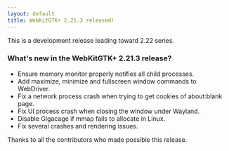 ```yaml
---
layout: default
title: WebKitGTK+ 2.21.3 released!
---
```


This is a development release leading toward 2.22 series.

### What's new in the WebKitGTK+ 2.21.3 release?

 - Ensure memory monitor properly notifies all child processes.
 - Add maximize, minimize and fullscreen window commands to WebDriver.
 - Fix a network process crash when trying to get cookies of about:blank page.
 - Fix UI process crash when closing the window under Wayland.
 - Disable Gigacage if mmap fails to allocate in Linux.
 - Fix several crashes and rendering issues.

Thanks to all the contributors who made possible this release.
